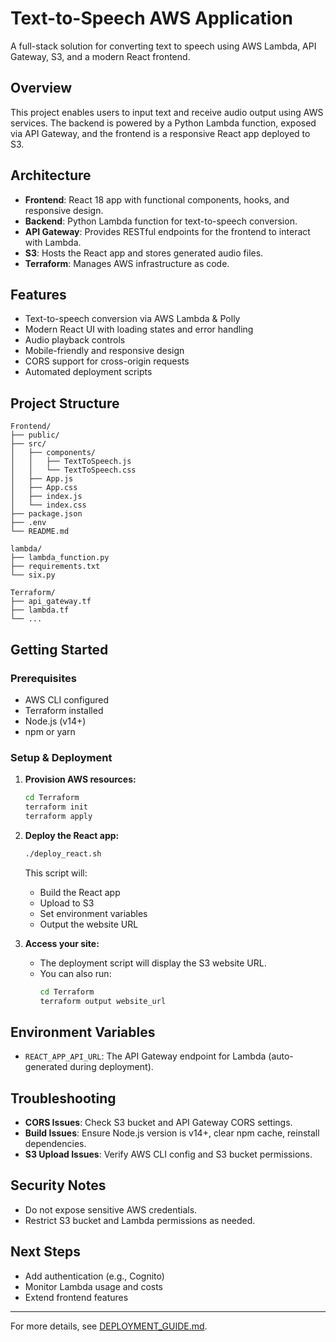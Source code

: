 
# Text-to-Speech AWS Application

A full-stack solution for converting text to speech using AWS Lambda, API Gateway, S3, and a modern React frontend.

## Overview

This project enables users to input text and receive audio output using AWS services. The backend is powered by a Python Lambda function, exposed via API Gateway, and the frontend is a responsive React app deployed to S3.

## Architecture

- **Frontend**: React 18 app with functional components, hooks, and responsive design.
- **Backend**: Python Lambda function for text-to-speech conversion.
- **API Gateway**: Provides RESTful endpoints for the frontend to interact with Lambda.
- **S3**: Hosts the React app and stores generated audio files.
- **Terraform**: Manages AWS infrastructure as code.

## Features

- Text-to-speech conversion via AWS Lambda & Polly
- Modern React UI with loading states and error handling
- Audio playback controls
- Mobile-friendly and responsive design
- CORS support for cross-origin requests
- Automated deployment scripts

## Project Structure

```
Frontend/
├── public/
├── src/
│   ├── components/
│   │   ├── TextToSpeech.js
│   │   └── TextToSpeech.css
│   ├── App.js
│   ├── App.css
│   ├── index.js
│   └── index.css
├── package.json
├── .env
└── README.md

lambda/
├── lambda_function.py
├── requirements.txt
└── six.py

Terraform/
├── api_gateway.tf
├── lambda.tf
└── ...
```

## Getting Started

### Prerequisites

- AWS CLI configured
- Terraform installed
- Node.js (v14+)
- npm or yarn

### Setup & Deployment

1. **Provision AWS resources:**
   ```bash
   cd Terraform
   terraform init
   terraform apply
   ```
2. **Deploy the React app:**
   ```bash
   ./deploy_react.sh
   ```
   This script will:
   - Build the React app
   - Upload to S3
   - Set environment variables
   - Output the website URL

3. **Access your site:**
   - The deployment script will display the S3 website URL.
   - You can also run:
     ```bash
     cd Terraform
     terraform output website_url
     ```

## Environment Variables

- `REACT_APP_API_URL`: The API Gateway endpoint for Lambda (auto-generated during deployment).

## Troubleshooting

- **CORS Issues**: Check S3 bucket and API Gateway CORS settings.
- **Build Issues**: Ensure Node.js version is v14+, clear npm cache, reinstall dependencies.
- **S3 Upload Issues**: Verify AWS CLI config and S3 bucket permissions.

## Security Notes

- Do not expose sensitive AWS credentials.
- Restrict S3 bucket and Lambda permissions as needed.

## Next Steps

- Add authentication (e.g., Cognito)
- Monitor Lambda usage and costs
- Extend frontend features

---

For more details, see [DEPLOYMENT_GUIDE.md](DEPLOYMENT_GUIDE.md).